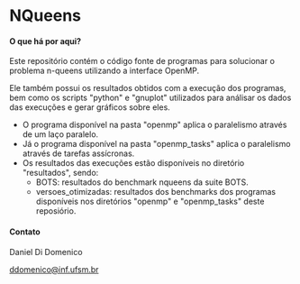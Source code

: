 # NQueens

#### O que há por aqui?
Este repositório contém o código fonte de programas para solucionar o problema n-queens utilizando a interface OpenMP.

Ele também possui os resultados obtidos com a execução dos programas, bem como os scripts "python" e "gnuplot" utilizados para análisar os dados das execuções e gerar gráficos sobre eles.

- O programa disponível na pasta "openmp" aplica o paralelismo através de um laço paralelo.
- Já o programa disponível na pasta "openmp_tasks" aplica o paralelismo através de tarefas assícronas.
- Os resultados das execuções estão disponíveis no diretório "resultados", sendo:
  * BOTS: resultados do benchmark nqueens da suite BOTS.
  * versoes_otimizadas: resultados dos benchmarks dos programas disponíveis nos diretórios "openmp" e "openmp_tasks" deste reposiório.

#### Contato
Daniel Di Domenico

ddomenico@inf.ufsm.br